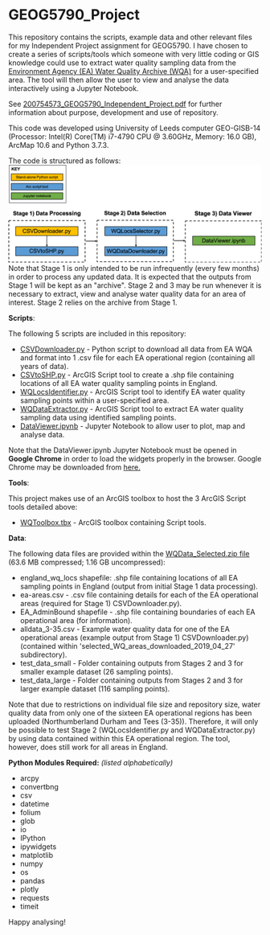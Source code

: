 # GEOG5790_Project

This repository contains the scripts, example data and other relevant files for my Independent Project assignment for GEOG5790. I have chosen to create a series of scripts/tools which someone with very little coding or GIS knowledge could use to extract water quality sampling data from the [Environment Agency (EA) Water Quality Archive (WQA)](https://environment.data.gov.uk/water-quality/view/landing) for a user-specified area. The tool will then allow the user to view and analyse the data interactively using a Jupyter Notebook.

See [200754573_GEOG5790_Independent_Project.pdf](https://github.com/annemharding/GEOG5790_Project/blob/master/200754573_GEOG5790_Independent_Project.pdf) for further information about purpose, development and use of repository.

This code was developed using University of Leeds computer GEO-GISB-14 (Processor: Intel(R) Core(TM) i7-4790 CPU @ 3.60GHz, Memory: 16.0 GB), ArcMap 10.6 and Python 3.7.3.

The code is structured as follows:
![alt text](https://github.com/annemharding/GEOG5790_Project/blob/master/code_structure.png)
Note that Stage 1 is only intended to be run infrequently (every few months) in order to process any updated data. It is expected that the outputs from Stage 1 will be kept as an "archive". Stage 2 and 3 may be run whenever it is necessary to extract, view and analyse water quality data for an area of interest. Stage 2 relies on the archive from Stage 1.

**Scripts**:

The following 5 scripts are included in this repository:
- [CSVDownloader.py](https://github.com/annemharding/GEOG5790_Project/blob/master/CSVDownloader.py) - Python script to download all data from EA WQA and format into 1 .csv file for each EA operational region (containing all years of data).
- [CSVtoSHP.py](https://github.com/annemharding/GEOG5790_Project/blob/master/CSVtoSHP.py) - ArcGIS Script tool to create a .shp file containing locations of all EA water quality sampling points in England.
- [WQLocsIdentifier.py](https://github.com/annemharding/GEOG5790_Project/blob/master/WQLocsIdentifier.py) - ArcGIS Script tool to identify EA water quality sampling points within a user-specified area.
- [WQDataExtractor.py](https://github.com/annemharding/GEOG5790_Project/blob/master/WQDataExtractor.py) - ArcGIS Script tool to extract EA water quality sampling data using identified sampling points.
- [DataViewer.ipynb](https://github.com/annemharding/GEOG5790_Project/blob/master/DataViewer.ipynb) - Jupyter Notebook to allow user to plot, map and analyse data.

Note that the DataViewer.ipynb Jupyter Notebook must be opened in **Google Chrome** in order to load the widgets properly in the browser. Google Chrome may be downloaded from [here.](https://www.google.co.uk/chrome/?brand=CHBD&gclid=EAIaIQobChMIl-K8u8SE4gIVS7TtCh0OLQM6EAAYASAAEgLypvD_BwE&gclsrc=aw.ds)

**Tools**:

This project makes use of an ArcGIS toolbox to host the 3 ArcGIS Script tools detailed above:
- [WQToolbox.tbx](https://github.com/annemharding/GEOG5790_Project/blob/master/WQToolbox.tbx) - ArcGIS toolbox containing Script tools.

**Data**:

The following data files are provided within the [WQData_Selected.zip file](https://github.com/annemharding/GEOG5790_Project/blob/master/WQData_selected.zip) (63.6 MB compressed; 1.16 GB uncompressed):
- england_wq_locs shapefile: .shp file containing locations of all EA sampling points in England (output from initial Stage 1 data processing).
- ea-areas.csv - .csv file containing details for each of the EA operational areas (required for Stage 1) CSVDownloader.py).
- EA_AdminBound shapefile - .shp file containing boundaries of each EA operational area (for information).
- alldata_3-35.csv - Example water quality data for one of the EA operational areas (example output from Stage 1) CSVDownloader.py) (contained within 'selected_WQ_areas_downloaded_2019_04_27' subdirectory).
- test_data_small - Folder containing outputs from Stages 2 and 3 for smaller example dataset (26 sampling points).
- test_data_large - Folder containing outputs from Stages 2 and 3 for larger example dataset (116 sampling points).

Note that due to restrictions on individual file size and repository size, water quality data from only one of the sixteen EA operational regions has been uploaded (Northumberland Durham and Tees (3-35)). Therefore, it will only be possible to test Stage 2 (WQLocsIdentifier.py and WQDataExtractor.py) by using data contained within this EA operational region. The tool, however, does still work for all areas in England.

**Python Modules Required:** *(listed alphabetically)*
- arcpy
- convertbng
- csv
- datetime
- folium
- glob
- io
- IPython
- ipywidgets
- matplotlib
- numpy
- os
- pandas
- plotly
- requests
- timeit

Happy analysing!
